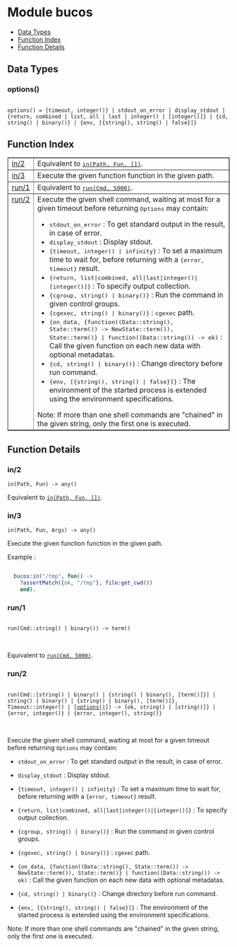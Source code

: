 

# Module bucos #
* [Data Types](#types)
* [Function Index](#index)
* [Function Details](#functions)

<a name="types"></a>

## Data Types ##




### <a name="type-options">options()</a> ###


<pre><code>
options() = {timeout, integer()} | stdout_on_error | display_stdout | {return, combined | list, all | last | integer() | [integer()]} | {cd, string() | binary()} | {env, [{string(), string() | false}]}
</code></pre>

<a name="index"></a>

## Function Index ##


<table width="100%" border="1" cellspacing="0" cellpadding="2" summary="function index"><tr><td valign="top"><a href="#in-2">in/2</a></td><td>Equivalent to <a href="#in-3"><tt>in(Path, Fun, [])</tt></a>.</td></tr><tr><td valign="top"><a href="#in-3">in/3</a></td><td>
Execute the given function function in the given path.</td></tr><tr><td valign="top"><a href="#run-1">run/1</a></td><td>Equivalent to <a href="#run-2"><tt>run(Cmd, 5000)</tt></a>.</td></tr><tr><td valign="top"><a href="#run-2">run/2</a></td><td>
Execute the given shell command, waiting at most for a given timeout before returning
<tt>Options</tt> may contain:
<ul>
<li><tt>stdout_on_error</tt> : To get standard output in the result, in case of error.</li>
<li><tt>display_stdout</tt> : Display stdout.</li>
<li><tt>{timeout, integer() | infinity}</tt> : To set a maximum time to wait for, before returning with a <tt>{error, timeout}</tt> result.</li>
<li><tt>{return, list|combined, all|last|integer()|[integer()]}</tt> : To specify output collection.</li>
<li><tt>{cgroup, string() | binary()}</tt> : Run the command in given control groups.</li>
<li><tt>{cgexec, string() | binary()}</tt> : <tt>cgexec</tt> path.</li>
<li><tt>{on_data, {function((Data::string(), State::term()) -> NewState::term()), State::term()} | function((Data::string()) -> ok)</tt> :
Call the given function on each new data with optional metadatas.</li>
<li><tt>{cd, string() | binary()}</tt> : Change directory before run command.</li>
<li><tt>{env, [{string(), string() | false}]}</tt> :  The environment of the started process is extended using the environment specifications.</li>
</ul>
Note: If more than one shell commands are "chained" in the given string, only the first one is executed.</td></tr></table>


<a name="functions"></a>

## Function Details ##

<a name="in-2"></a>

### in/2 ###

`in(Path, Fun) -> any()`

Equivalent to [`in(Path, Fun, [])`](#in-3).

<a name="in-3"></a>

### in/3 ###

`in(Path, Fun, Args) -> any()`

Execute the given function function in the given path.

Example :

```erlang

  bucos:in("/tmp", fun() ->
    ?assertMatch({ok, "/tmp"}, file:get_cwd())
    end).
```

<a name="run-1"></a>

### run/1 ###

<pre><code>
run(Cmd::string() | binary()) -&gt; term()
</code></pre>
<br />

Equivalent to [`run(Cmd, 5000)`](#run-2).

<a name="run-2"></a>

### run/2 ###

<pre><code>
run(Cmd::[string() | binary() | {string() | binary(), [term()]}] | string() | binary() | {string() | binary(), [term()]}, Timeout::integer() | [<a href="#type-options">options()</a>]) -&gt; {ok, string() | [string()]} | {error, integer()} | {error, integer(), string()}
</code></pre>
<br />

Execute the given shell command, waiting at most for a given timeout before returning
`Options` may contain:

* `stdout_on_error` : To get standard output in the result, in case of error.

* `display_stdout` : Display stdout.

* `{timeout, integer() | infinity}` : To set a maximum time to wait for, before returning with a `{error, timeout}` result.

* `{return, list|combined, all|last|integer()|[integer()]}` : To specify output collection.

* `{cgroup, string() | binary()}` : Run the command in given control groups.

* `{cgexec, string() | binary()}` : `cgexec` path.

* `{on_data, {function((Data::string(), State::term()) -> NewState::term()), State::term()} | function((Data::string()) -> ok)` :
Call the given function on each new data with optional metadatas.

* `{cd, string() | binary()}` : Change directory before run command.

* `{env, [{string(), string() | false}]}` :  The environment of the started process is extended using the environment specifications.


Note: If more than one shell commands are "chained" in the given string, only the first one is executed.

